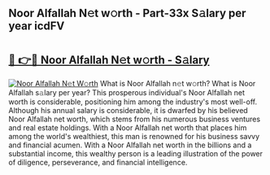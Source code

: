 ## Noor Alfallah N𝚎t w𝚘rth - Part-33x S𝚊lary per year icdFV

# <h2><a href="http://gc02sqp.nevu.top/?p=Noor+Alfallah">🔗 👉🔴 Noor Alfallah N𝚎t w𝚘rth - S𝚊lary</a></h2>

[![Noor Alfallah N𝚎t W𝚘rth](https://i.imgur.com/Oavwk0R.jpeg)](http://gc02sqp.nevu.top/?p=Noor+Alfallah)
What is Noor Alfallah n𝚎t w𝚘rth? What is Noor Alfallah s𝚊lary per year?
This prosperous individual's Noor Alfallah net worth is considerable, positioning him among the industry's most well-off. Although his annual salary is considerable, it is dwarfed by his believed Noor Alfallah net worth, which stems from his numerous business ventures and real estate holdings. With a Noor Alfallah net worth that places him among the world's wealthiest, this man is renowned for his business savvy and financial acumen. With a Noor Alfallah net worth in the billions and a substantial income, this wealthy person is a leading illustration of the power of diligence, perseverance, and financial intelligence.
